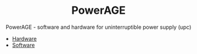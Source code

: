 # <center>PowerAGE</center>
<center>PowerAGE - software and hardware for uninterruptible power supply (upc)</center>

* [Hardware]()
* [Software]()